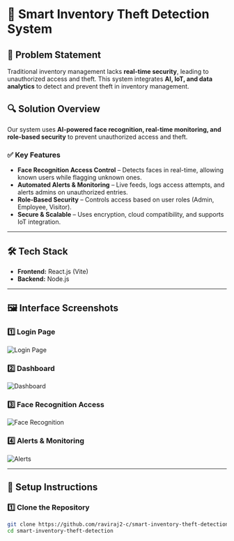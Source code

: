 # 🚀 Smart Inventory Theft Detection System

## 📌 Problem Statement  
Traditional inventory management lacks **real-time security**, leading to unauthorized access and theft. This system integrates **AI, IoT, and data analytics** to detect and prevent theft in inventory management.

## 🔍 Solution Overview  
Our system uses **AI-powered face recognition, real-time monitoring, and role-based security** to prevent unauthorized access and theft.  

### ✅ Key Features  
- **Face Recognition Access Control** – Detects faces in real-time, allowing known users while flagging unknown ones.  
- **Automated Alerts & Monitoring** – Live feeds, logs access attempts, and alerts admins on unauthorized entries.  
- **Role-Based Security** – Controls access based on user roles (Admin, Employee, Visitor).  
- **Secure & Scalable** – Uses encryption, cloud compatibility, and supports IoT integration.  

---

## 🛠️ Tech Stack  
- **Frontend:** React.js (Vite)  
- **Backend:** Node.js 

---

## 🖼️ Interface Screenshots  

### **1️⃣ Login Page**  
![Login Page](./images/login.png)  

### **2️⃣ Dashboard**  
![Dashboard](./images/dashboard.png)  

### **3️⃣ Face Recognition Access**  
![Face Recognition](./images/face_recognition.png)  

### **4️⃣ Alerts & Monitoring**  
![Alerts](./images/alerts.png)  

---

## 🔧 Setup Instructions  
### **1️⃣ Clone the Repository**  
```sh
git clone https://github.com/raviraj2-c/smart-inventory-theft-detection.git 
cd smart-inventory-theft-detection
